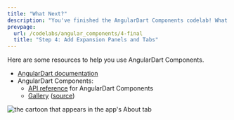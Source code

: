 ```yaml
---
title: "What Next?"
description: "You've finished the AngularDart Components codelab! What next?"
prevpage:
  url: /codelabs/angular_components/4-final
  title: "Step 4: Add Expansion Panels and Tabs"
---
```


Here are some resources to help you use AngularDart Components.

* [AngularDart documentation](/angular/guide)
* AngularDart Components:
  * [API reference]({{site.acx_api}}/) for AngularDart Components
  * [Gallery]({{site.acx_gallery}})
    ([source](https://github.com/dart-lang/angular_components_example))

<img src="/codelabs/angular_components/images/cartoon.jpeg"
    alt="the cartoon that appears in the app's About tab" >

